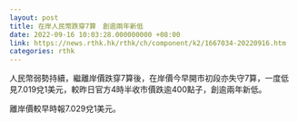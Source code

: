 ```yaml
---
layout: post
title: 在岸人民幣跌穿7算　創逾兩年新低
date: 2022-09-16 10:03:28.000000000 +08:00
link: https://news.rthk.hk/rthk/ch/component/k2/1667034-20220916.htm
categories: rthk
---
```


人民幣弱勢持續，繼離岸價跌穿7算後，在岸價今早開市初段亦失守7算，一度低見7.019兌1美元，較昨日官方4時半收市價跌逾400點子，創逾兩年新低。

離岸價較早時報7.029兌1美元。
